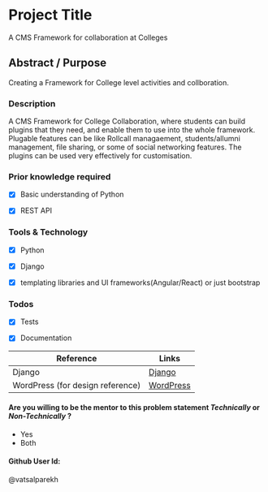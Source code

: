 # Project Title
A CMS Framework for collaboration at Colleges

## Abstract / Purpose 
Creating a Framework for College level activities and collboration. 

### Description
A CMS Framework for College Collaboration, where students can build plugins that they need, and enable them to use into the 
whole framework. Plugable features can be like Rollcall managaement, students/allumni management, file sharing, or some of
social networking features. The plugins can be used very effectively for customisation. 


### Prior knowledge required
- [x] Basic understanding of Python
- [x] REST API



### Tools & Technology
- [x] Python
- [x] Django
- [x] templating libraries and UI frameworks(Angular/React) or just bootstrap


### Todos
- [x] Tests
- [x] Documentation


Reference | Links
------ | ------
Django | [Django](https://www.djangoproject.com/)
WordPress (for design reference) | [WordPress](http://wordpress.org)



#### Are you willing to be the mentor to this problem statement *Technically* or *Non-Technically* ?
- Yes
- Both



#### Github User Id:
@vatsalparekh
